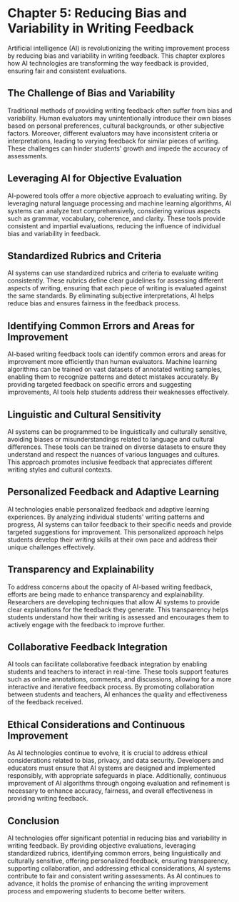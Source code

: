 Chapter 5: Reducing Bias and Variability in Writing Feedback
============================================================

Artificial intelligence (AI) is revolutionizing the writing improvement process by reducing bias and variability in writing feedback. This chapter explores how AI technologies are transforming the way feedback is provided, ensuring fair and consistent evaluations.

The Challenge of Bias and Variability
-------------------------------------

Traditional methods of providing writing feedback often suffer from bias and variability. Human evaluators may unintentionally introduce their own biases based on personal preferences, cultural backgrounds, or other subjective factors. Moreover, different evaluators may have inconsistent criteria or interpretations, leading to varying feedback for similar pieces of writing. These challenges can hinder students' growth and impede the accuracy of assessments.

Leveraging AI for Objective Evaluation
--------------------------------------

AI-powered tools offer a more objective approach to evaluating writing. By leveraging natural language processing and machine learning algorithms, AI systems can analyze text comprehensively, considering various aspects such as grammar, vocabulary, coherence, and clarity. These tools provide consistent and impartial evaluations, reducing the influence of individual bias and variability in feedback.

Standardized Rubrics and Criteria
---------------------------------

AI systems can use standardized rubrics and criteria to evaluate writing consistently. These rubrics define clear guidelines for assessing different aspects of writing, ensuring that each piece of writing is evaluated against the same standards. By eliminating subjective interpretations, AI helps reduce bias and ensures fairness in the feedback process.

Identifying Common Errors and Areas for Improvement
---------------------------------------------------

AI-based writing feedback tools can identify common errors and areas for improvement more efficiently than human evaluators. Machine learning algorithms can be trained on vast datasets of annotated writing samples, enabling them to recognize patterns and detect mistakes accurately. By providing targeted feedback on specific errors and suggesting improvements, AI tools help students address their weaknesses effectively.

Linguistic and Cultural Sensitivity
-----------------------------------

AI systems can be programmed to be linguistically and culturally sensitive, avoiding biases or misunderstandings related to language and cultural differences. These tools can be trained on diverse datasets to ensure they understand and respect the nuances of various languages and cultures. This approach promotes inclusive feedback that appreciates different writing styles and cultural contexts.

Personalized Feedback and Adaptive Learning
-------------------------------------------

AI technologies enable personalized feedback and adaptive learning experiences. By analyzing individual students' writing patterns and progress, AI systems can tailor feedback to their specific needs and provide targeted suggestions for improvement. This personalized approach helps students develop their writing skills at their own pace and address their unique challenges effectively.

Transparency and Explainability
-------------------------------

To address concerns about the opacity of AI-based writing feedback, efforts are being made to enhance transparency and explainability. Researchers are developing techniques that allow AI systems to provide clear explanations for the feedback they generate. This transparency helps students understand how their writing is assessed and encourages them to actively engage with the feedback to improve further.

Collaborative Feedback Integration
----------------------------------

AI tools can facilitate collaborative feedback integration by enabling students and teachers to interact in real-time. These tools support features such as online annotations, comments, and discussions, allowing for a more interactive and iterative feedback process. By promoting collaboration between students and teachers, AI enhances the quality and effectiveness of the feedback received.

Ethical Considerations and Continuous Improvement
-------------------------------------------------

As AI technologies continue to evolve, it is crucial to address ethical considerations related to bias, privacy, and data security. Developers and educators must ensure that AI systems are designed and implemented responsibly, with appropriate safeguards in place. Additionally, continuous improvement of AI algorithms through ongoing evaluation and refinement is necessary to enhance accuracy, fairness, and overall effectiveness in providing writing feedback.

Conclusion
----------

AI technologies offer significant potential in reducing bias and variability in writing feedback. By providing objective evaluations, leveraging standardized rubrics, identifying common errors, being linguistically and culturally sensitive, offering personalized feedback, ensuring transparency, supporting collaboration, and addressing ethical considerations, AI systems contribute to fair and consistent writing assessments. As AI continues to advance, it holds the promise of enhancing the writing improvement process and empowering students to become better writers.
